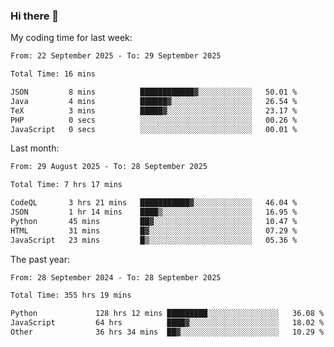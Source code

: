 ### Hi there 👋

My coding time for last week:

<!--START_SECTION:week-->

```txt
From: 22 September 2025 - To: 29 September 2025

Total Time: 16 mins

JSON         8 mins          ████████████▓░░░░░░░░░░░░   50.01 %
Java         4 mins          ██████▓░░░░░░░░░░░░░░░░░░   26.54 %
TeX          3 mins          █████▓░░░░░░░░░░░░░░░░░░░   23.17 %
PHP          0 secs          ░░░░░░░░░░░░░░░░░░░░░░░░░   00.26 %
JavaScript   0 secs          ░░░░░░░░░░░░░░░░░░░░░░░░░   00.01 %
```

<!--END_SECTION:week-->

Last month:

<!--START_SECTION:month-->

```txt
From: 29 August 2025 - To: 28 September 2025

Total Time: 7 hrs 17 mins

CodeQL       3 hrs 21 mins   ███████████▓░░░░░░░░░░░░░   46.04 %
JSON         1 hr 14 mins    ████▒░░░░░░░░░░░░░░░░░░░░   16.95 %
Python       45 mins         ██▓░░░░░░░░░░░░░░░░░░░░░░   10.47 %
HTML         31 mins         █▓░░░░░░░░░░░░░░░░░░░░░░░   07.29 %
JavaScript   23 mins         █▒░░░░░░░░░░░░░░░░░░░░░░░   05.36 %
```

<!--END_SECTION:month-->

The past year:

<!--START_SECTION:year-->

```txt
From: 28 September 2024 - To: 28 September 2025

Total Time: 355 hrs 19 mins

Python             128 hrs 12 mins █████████░░░░░░░░░░░░░░░░   36.08 %
JavaScript         64 hrs          ████▓░░░░░░░░░░░░░░░░░░░░   18.02 %
Other              36 hrs 34 mins  ██▓░░░░░░░░░░░░░░░░░░░░░░   10.29 %
```

<!--END_SECTION:year-->
